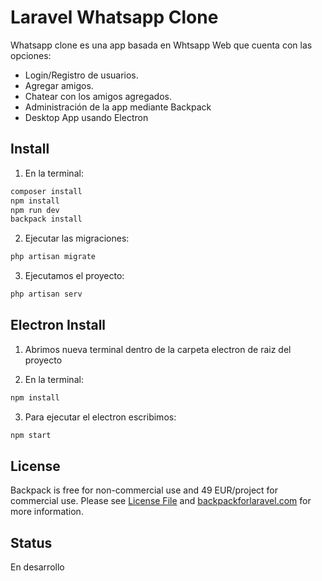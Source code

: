 # Laravel Whatsapp Clone

Whatsapp clone es una app basada en Whtsapp Web que cuenta con las opciones:
- Login/Registro de usuarios.
- Agregar amigos.
- Chatear con los amigos agregados.
- Administración de la app mediante Backpack
- Desktop App usando Electron

## Install
1) En la terminal:

``` bash
composer install
npm install
npm run dev
backpack install
```

2) Ejecutar las migraciones:
```bash
php artisan migrate
```

3) Ejecutamos el proyecto:
```bash
php artisan serv
```
## Electron Install
1) Abrimos nueva terminal dentro de la carpeta electron de raiz del proyecto

2) En la terminal:
``` bash
npm install
```

3) Para ejecutar el electron escribimos:
``` bash
npm start
```

## License

Backpack is free for non-commercial use and 49 EUR/project for commercial use. Please see [License File](LICENSE.md) and [backpackforlaravel.com](https://backpackforlaravel.com/#pricing) for more information.

## Status
En desarrollo